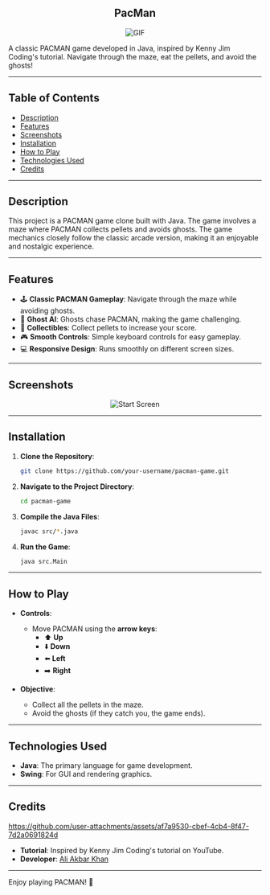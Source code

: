 <div align="center">
<h2>PacMan</h2>
<img align="middle" alt="GIF" src="https://images-wixmp-ed30a86b8c4ca887773594c2.wixmp.com/f/12cbe8a4-f55c-4b40-85bb-d8e1405e7b84/df9qxoy-d356422e-fc6d-4182-9e72-d7c8f9f5e842.gif?token=eyJ0eXAiOiJKV1QiLCJhbGciOiJIUzI1NiJ9.eyJzdWIiOiJ1cm46YXBwOjdlMGQxODg5ODIyNjQzNzNhNWYwZDQxNWVhMGQyNmUwIiwiaXNzIjoidXJuOmFwcDo3ZTBkMTg4OTgyMjY0MzczYTVmMGQ0MTVlYTBkMjZlMCIsIm9iaiI6W1t7InBhdGgiOiJcL2ZcLzEyY2JlOGE0LWY1NWMtNGI0MC04NWJiLWQ4ZTE0MDVlN2I4NFwvZGY5cXhveS1kMzU2NDIyZS1mYzZkLTQxODItOWU3Mi1kN2M4ZjlmNWU4NDIuZ2lmIn1dXSwiYXVkIjpbInVybjpzZXJ2aWNlOmZpbGUuZG93bmxvYWQiXX0.XA1KDGEFEsw-FS9jKMOB1mipIHF74EwFEKll8sM258k" />

</div>




A classic PACMAN game developed in Java, inspired by Kenny Jim Coding's tutorial. Navigate through the maze, eat the pellets, and avoid the ghosts!

---

## Table of Contents
- [Description](#description)
- [Features](#features)
- [Screenshots](#screenshots)
- [Installation](#installation)
- [How to Play](#how-to-play)
- [Technologies Used](#technologies-used)
- [Credits](#credits)

---

## Description
This project is a PACMAN game clone built with Java. The game involves a maze where PACMAN collects pellets and avoids ghosts. The game mechanics closely follow the classic arcade version, making it an enjoyable and nostalgic experience.

---

## Features
- 🕹️ **Classic PACMAN Gameplay**: Navigate through the maze while avoiding ghosts.
- 👻 **Ghost AI**: Ghosts chase PACMAN, making the game challenging.
- 🍒 **Collectibles**: Collect pellets to increase your score.
- 🎮 **Smooth Controls**: Simple keyboard controls for easy gameplay.
- 💻 **Responsive Design**: Runs smoothly on different screen sizes.

---

## Screenshots
<div align = "center">
    
![Start Screen](https://github.com/user-attachments/assets/5eff389b-25ba-4ce7-9c56-6c9f428eef8e)

</div>

---

## Installation

1. **Clone the Repository**:
    ```bash
    git clone https://github.com/your-username/pacman-game.git
    ```

2. **Navigate to the Project Directory**:
    ```bash
    cd pacman-game
    ```

3. **Compile the Java Files**:
    ```bash
    javac src/*.java
    ```

4. **Run the Game**:
    ```bash
    java src.Main
    ```

---

## How to Play

- **Controls**:
  - Move PACMAN using the **arrow keys**:
    - ⬆️ **Up**
    - ⬇️ **Down**
    - ⬅️ **Left**
    - ➡️ **Right**

- **Objective**:
  - Collect all the pellets in the maze.
  - Avoid the ghosts (if they catch you, the game ends).

---

## Technologies Used
- **Java**: The primary language for game development.
- **Swing**: For GUI and rendering graphics.

---

## Credits

https://github.com/user-attachments/assets/af7a9530-cbef-4cb4-8f47-7d2a0691824d


- **Tutorial**: Inspired by Kenny Jim Coding's tutorial on YouTube.
- **Developer**: [Ali Akbar Khan](https://github.com/aliiakbarkhan)

---

Enjoy playing PACMAN! 👾
